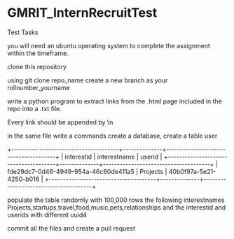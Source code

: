# GMRIT_InternRecruitTest
Test Tasks

you will need an ubuntu operating system to complete the assignment within the timeframe. 

clone this repository 

using git clone repo_name
create a new branch as your rollnumber_yourname

write a python program to extract links from the .html page included in the repo into a .txt file.

Every link should be appended by \n

in the same file write a commands
create a database, 
create a table user



+--------------------------------------+--------------+--------------------------------------+
| interestid                           | interestname | userid                               |
+--------------------------------------+--------------+--------------------------------------+
| fde29dc7-0d46-4949-954a-46c60de411a5 | Projects     | 40b0f97a-5e21-4250-b016              |
+--------------------------------------+--------------+--------------------------------------+

populate the table randomly with 100,000 rows the following interestnames Projects,startups,travel,food,music,pets,relationships and the interestid and userids with different  uuid4

commit all the files and create a pull request 
